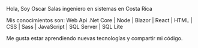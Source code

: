 Hola, Soy Oscar Salas ingeniero en sistemas en Costa Rica

Mis conocimientos son:  Web Api .Net Core | Node | Blazor | React | HTML | CSS | Sass | JavaScript | SQL Server | SQL Lite

Me gusta estar aprendiendo nuevas tecnologías y compartir  mi código. 
